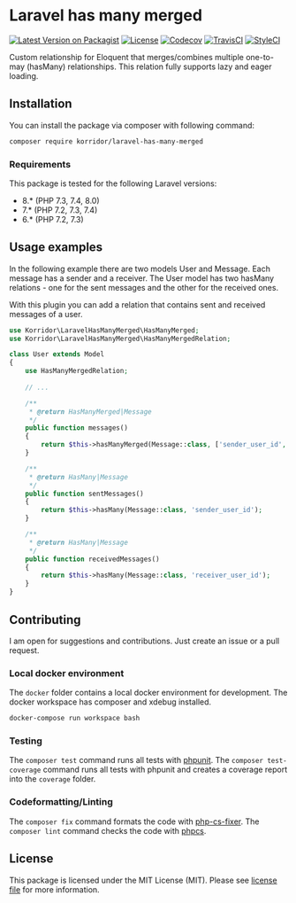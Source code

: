 # Laravel has many merged

[![Latest Version on Packagist](https://img.shields.io/packagist/v/korridor/laravel-has-many-merged?style=flat-square)](https://packagist.org/packages/korridor/laravel-has-many-merged)
[![License](https://img.shields.io/packagist/l/korridor/laravel-has-many-merged?style=flat-square)](license.md)
[![Codecov](https://img.shields.io/codecov/c/github/korridor/laravel-has-many-merged?style=flat-square)](https://codecov.io/gh/korridor/laravel-has-many-merged)
[![TravisCI](https://img.shields.io/travis/korridor/laravel-has-many-merged?style=flat-square)](https://travis-ci.org/korridor/laravel-has-many-merged)
[![StyleCI](https://styleci.io/repos/339041939/shield)](https://styleci.io/repos/339041939)

Custom relationship for Eloquent that merges/combines multiple one-to-may (hasMany) relationships.
This relation fully supports lazy and eager loading.

## Installation

You can install the package via composer with following command:

```bash
composer require korridor/laravel-has-many-merged
```

### Requirements

This package is tested for the following Laravel versions:

- 8.* (PHP 7.3, 7.4, 8.0)
- 7.* (PHP 7.2, 7.3, 7.4)
- 6.* (PHP 7.2, 7.3)

## Usage examples

In the following example there are two models User and Message.
Each message has a sender and a receiver.
The User model has two hasMany relations - one for the sent messages and the other for the received ones.

With this plugin you can add a relation that contains sent and received messages of a user.

```php
use Korridor\LaravelHasManyMerged\HasManyMerged;
use Korridor\LaravelHasManyMerged\HasManyMergedRelation;

class User extends Model
{
    use HasManyMergedRelation;
    
    // ...

    /**
     * @return HasManyMerged|Message
     */
    public function messages()
    {
        return $this->hasManyMerged(Message::class, ['sender_user_id', 'receiver_user_id']);
    }

    /**
     * @return HasMany|Message
     */
    public function sentMessages()
    {
        return $this->hasMany(Message::class, 'sender_user_id');
    }

    /**
     * @return HasMany|Message
     */
    public function receivedMessages()
    {
        return $this->hasMany(Message::class, 'receiver_user_id');
    }
}
```

## Contributing

I am open for suggestions and contributions. Just create an issue or a pull request.

### Local docker environment

The `docker` folder contains a local docker environment for development.
The docker workspace has composer and xdebug installed.

```bash
docker-compose run workspace bash
```

### Testing

The `composer test` command runs all tests with [phpunit](https://phpunit.de/).
The `composer test-coverage` command runs all tests with phpunit and creates a coverage report into the `coverage` folder.

### Codeformatting/Linting

The `composer fix` command formats the code with [php-cs-fixer](https://github.com/FriendsOfPHP/PHP-CS-Fixer).
The `composer lint` command checks the code with [phpcs](https://github.com/squizlabs/PHP_CodeSniffer).

## License

This package is licensed under the MIT License (MIT). Please see [license file](license.md) for more information.
